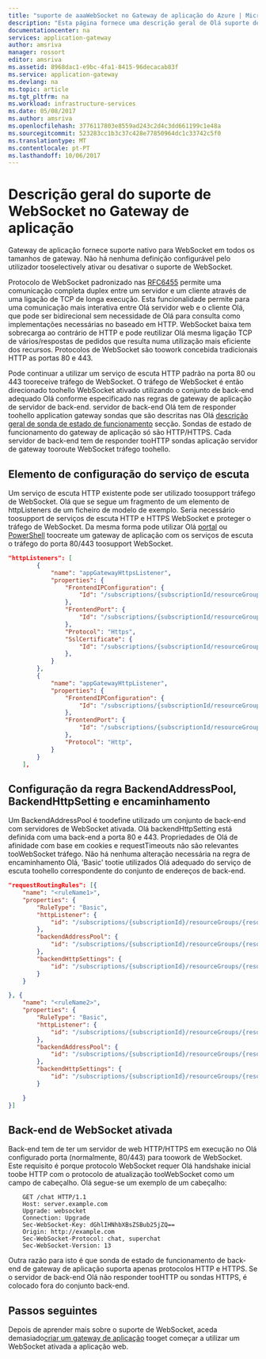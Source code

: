 ```yaml
---
title: "suporte de aaaWebSocket no Gateway de aplicação do Azure | Microsoft Docs"
description: "Esta página fornece uma descrição geral de Olá suporte de WebSocket do Gateway de aplicação."
documentationcenter: na
services: application-gateway
author: amsriva
manager: rossort
editor: amsriva
ms.assetid: 8968dac1-e9bc-4fa1-8415-96decacab83f
ms.service: application-gateway
ms.devlang: na
ms.topic: article
ms.tgt_pltfrm: na
ms.workload: infrastructure-services
ms.date: 05/08/2017
ms.author: amsriva
ms.openlocfilehash: 3776117803e8559ad243c2d4c3dd661199c1e48a
ms.sourcegitcommit: 523283cc1b3c37c428e77850964dc1c33742c5f0
ms.translationtype: MT
ms.contentlocale: pt-PT
ms.lasthandoff: 10/06/2017
---
```

# <a name="overview-of-websocket-support-in-application-gateway"></a>Descrição geral do suporte de WebSocket no Gateway de aplicação

Gateway de aplicação fornece suporte nativo para WebSocket em todos os tamanhos de gateway. Não há nenhuma definição configurável pelo utilizador tooselectively ativar ou desativar o suporte de WebSocket. 

Protocolo de WebSocket padronizado nas [RFC6455](https://tools.ietf.org/html/rfc6455) permite uma comunicação completa duplex entre um servidor e um cliente através de uma ligação de TCP de longa execução. Esta funcionalidade permite para uma comunicação mais interativa entre Olá servidor web e o cliente Olá, que pode ser bidirecional sem necessidade de Olá para consulta como implementações necessárias no baseado em HTTP. WebSocket baixa tem sobrecarga ao contrário de HTTP e pode reutilizar Olá mesma ligação TCP de vários/respostas de pedidos que resulta numa utilização mais eficiente dos recursos. Protocolos de WebSocket são toowork concebida tradicionais HTTP as portas 80 e 443.

Pode continuar a utilizar um serviço de escuta HTTP padrão na porta 80 ou 443 tooreceive tráfego de WebSocket. O tráfego de WebSocket é então direcionado toohello WebSocket ativado utilizando o conjunto de back-end adequado Olá conforme especificado nas regras de gateway de aplicação de servidor de back-end. servidor de back-end Olá tem de responder toohello application gateway sondas que são descritas nas Olá [descrição geral de sonda de estado de funcionamento](application-gateway-probe-overview.md) secção. Sondas de estado de funcionamento do gateway de aplicação só são HTTP/HTTPS. Cada servidor de back-end tem de responder tooHTTP sondas aplicação servidor de gateway tooroute WebSocket tráfego toohello.

## <a name="listener-configuration-element"></a>Elemento de configuração do serviço de escuta

Um serviço de escuta HTTP existente pode ser utilizado toosupport tráfego de WebSocket. Olá que se segue um fragmento de um elemento de httpListeners de um ficheiro de modelo de exemplo. Seria necessário toosupport de serviços de escuta HTTP e HTTPS WebSocket e proteger o tráfego de WebSocket. Da mesma forma pode utilizar Olá [portal](application-gateway-create-gateway-portal.md) ou [PowerShell](application-gateway-create-gateway-arm.md) toocreate um gateway de aplicação com os serviços de escuta o tráfego do porta 80/443 toosupport WebSocket.

```json
"httpListeners": [
        {
            "name": "appGatewayHttpsListener",
            "properties": {
                "FrontendIPConfiguration": {
                    "Id": "/subscriptions/{subscriptionId/resourceGroups/{resourceGroupName/providers/Microsoft.Network/applicationGateways/{applicationGatewayName/frontendIPConfigurations/DefaultFrontendPublicIP"
                },
                "FrontendPort": {
                    "Id": "/subscriptions/{subscriptionId/resourceGroups/{resourceGroupName/providers/Microsoft.Network/applicationGateways/{applicationGatewayName/frontendPorts/appGatewayFrontendPort443'"
                },
                "Protocol": "Https",
                "SslCertificate": {
                    "Id": "/subscriptions/{subscriptionId/resourceGroups/{resourceGroupName/providers/Microsoft.Network/applicationGateways/{applicationGatewayName/sslCertificates/appGatewaySslCert1'"
                },
            }
        },
        {
            "name": "appGatewayHttpListener",
            "properties": {
                "FrontendIPConfiguration": {
                    "Id": "/subscriptions/{subscriptionId/resourceGroups/{resourceGroupName/providers/Microsoft.Network/applicationGateways/{applicationGatewayName/frontendIPConfigurations/appGatewayFrontendIP'"
                },
                "FrontendPort": {
                    "Id": "/subscriptions/{subscriptionId/resourceGroups/{resourceGroupName/providers/Microsoft.Network/applicationGateways/{applicationGatewayName/frontendPorts/appGatewayFrontendPort80'"
                },
                "Protocol": "Http",
            }
        }
    ],
```

## <a name="backendaddresspool-backendhttpsetting-and-routing-rule-configuration"></a>Configuração da regra BackendAddressPool, BackendHttpSetting e encaminhamento

Um BackendAddressPool é toodefine utilizado um conjunto de back-end com servidores de WebSocket ativada. Olá backendHttpSetting está definida com uma back-end a porta 80 e 443. Propriedades de Olá de afinidade com base em cookies e requestTimeouts não são relevantes tooWebSocket tráfego. Não há nenhuma alteração necessária na regra de encaminhamento Olá, 'Basic' tootie utilizados Olá adequado do serviço de escuta toohello correspondente do conjunto de endereços de back-end. 

```json
"requestRoutingRules": [{
    "name": "<ruleName1>",
    "properties": {
        "RuleType": "Basic",
        "httpListener": {
            "id": "/subscriptions/{subscriptionId}/resourceGroups/{resourceGroupName}/providers/Microsoft.Network/applicationGateways/{applicationGatewayName}/httpListeners/appGatewayHttpsListener')]"
        },
        "backendAddressPool": {
            "id": "/subscriptions/{subscriptionId}/resourceGroups/{resourceGroupName}/providers/Microsoft.Network/applicationGateways/{applicationGatewayName}/backendAddressPools/ContosoServerPool')]"
        },
        "backendHttpSettings": {
            "id": "/subscriptions/{subscriptionId}/resourceGroups/{resourceGroupName}/providers/Microsoft.Network/applicationGateways/{applicationGatewayName}/backendHttpSettingsCollection/appGatewayBackendHttpSettings')]"
        }
    }

}, {
    "name": "<ruleName2>",
    "properties": {
        "RuleType": "Basic",
        "httpListener": {
            "id": "/subscriptions/{subscriptionId}/resourceGroups/{resourceGroupName}/providers/Microsoft.Network/applicationGateways/{applicationGatewayName}/httpListeners/appGatewayHttpListener')]"
        },
        "backendAddressPool": {
            "id": "/subscriptions/{subscriptionId}/resourceGroups/{resourceGroupName}/providers/Microsoft.Network/applicationGateways/{applicationGatewayName}/backendAddressPools/ContosoServerPool')]"
        },
        "backendHttpSettings": {
            "id": "/subscriptions/{subscriptionId}/resourceGroups/{resourceGroupName}/providers/Microsoft.Network/applicationGateways/{applicationGatewayName}/backendHttpSettingsCollection/appGatewayBackendHttpSettings')]"
        }

    }
}]
```

## <a name="websocket-enabled-backend"></a>Back-end de WebSocket ativada

Back-end tem de ter um servidor de web HTTP/HTTPS em execução no Olá configurado porta (normalmente, 80/443) para toowork de WebSocket. Este requisito é porque protocolo WebSocket requer Olá handshake inicial toobe HTTP com o protocolo de atualização tooWebSocket como um campo de cabeçalho. Olá segue-se um exemplo de um cabeçalho:

```
    GET /chat HTTP/1.1
    Host: server.example.com
    Upgrade: websocket
    Connection: Upgrade
    Sec-WebSocket-Key: dGhlIHNhbXBsZSBub25jZQ==
    Origin: http://example.com
    Sec-WebSocket-Protocol: chat, superchat
    Sec-WebSocket-Version: 13
```

Outra razão para isto é que sonda de estado de funcionamento de back-end de gateway de aplicação suporta apenas protocolos HTTP e HTTPS. Se o servidor de back-end Olá não responder tooHTTP ou sondas HTTPS, é colocado fora do conjunto back-end.

## <a name="next-steps"></a>Passos seguintes

Depois de aprender mais sobre o suporte de WebSocket, aceda demasiado[criar um gateway de aplicação](application-gateway-create-gateway.md) tooget começar a utilizar um WebSocket ativada a aplicação web.

